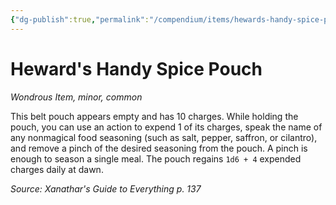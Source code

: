 ```yaml
---
{"dg-publish":true,"permalink":"/compendium/items/hewards-handy-spice-pouch-xge/","tags":["compendium/src/5e/xge","item/rarity/common","item/tier/minor","item/wondrous"]}
---
```


# Heward's Handy Spice Pouch
*Wondrous Item, minor, common*  


This belt pouch appears empty and has 10 charges. While holding the pouch, you can use an action to expend 1 of its charges, speak the name of any nonmagical food seasoning (such as salt, pepper, saffron, or cilantro), and remove a pinch of the desired seasoning from the pouch. A pinch is enough to season a single meal. The pouch regains `1d6 + 4` expended charges daily at dawn.

*Source: Xanathar's Guide to Everything p. 137*